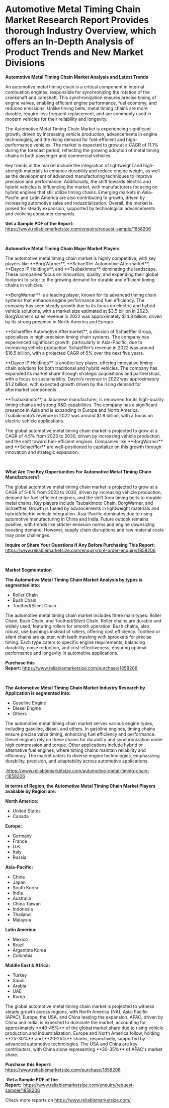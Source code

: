<p><h1>Automotive Metal Timing Chain Market Research Report Provides thorough Industry Overview, which offers an In-Depth Analysis of Product Trends and New Market Divisions</h1></p><p><strong>Automotive Metal Timing Chain Market Analysis and Latest Trends</strong></p>
<p><p>An automotive metal timing chain is a critical component in internal combustion engines, responsible for synchronizing the rotation of the crankshaft and camshaft. This synchronization ensures precise timing of engine valves, enabling efficient engine performance, fuel economy, and reduced emissions. Unlike timing belts, metal timing chains are more durable, require less frequent replacement, and are commonly used in modern vehicles for their reliability and longevity.</p><p>The Automotive Metal Timing Chain Market is experiencing significant growth, driven by increasing vehicle production, advancements in engine technologies, and the rising demand for fuel-efficient and high-performance vehicles. The market is expected to grow at a CAGR of 11.1% during the forecast period, reflecting the growing adoption of metal timing chains in both passenger and commercial vehicles.</p><p>Key trends in the market include the integration of lightweight and high-strength materials to enhance durability and reduce engine weight, as well as the development of advanced manufacturing techniques to improve precision and performance. Additionally, the shift towards electric and hybrid vehicles is influencing the market, with manufacturers focusing on hybrid engines that still utilize timing chains. Emerging markets in Asia-Pacific and Latin America are also contributing to growth, driven by increasing automotive sales and industrialization. Overall, the market is poised for steady expansion, supported by technological advancements and evolving consumer demands.</p></p>
<p><strong>Get a Sample PDF of the Report:&nbsp;</strong> <a href="https://www.reliablemarketsize.com/enquiry/request-sample/1858206?utm_campaign=1197&utm_medium=2&utm_source=Github&utm_content=ia&utm_term=24012025&utm_id=automotive-metal-timing-chain">https://www.reliablemarketsize.com/enquiry/request-sample/1858206</a></p>
<p>&nbsp;</p>
<p><strong>Automotive Metal Timing Chain Major Market Players</strong></p>
<p><p>The automotive metal timing chain market is highly competitive, with key players like **BorgWarner**, **Schaeffler Automotive Aftermarket**, **Dayco IP Holdings**, and **Tsubakimoto** dominating the landscape. These companies focus on innovation, quality, and expanding their global footprint to cater to the growing demand for durable and efficient timing chains in vehicles.</p><p>**BorgWarner** is a leading player, known for its advanced timing chain systems that enhance engine performance and fuel efficiency. The company has seen steady growth due to its focus on electric and hybrid vehicle solutions, with a market size estimated at $3.5 billion in 2023. BorgWarner’s sales revenue in 2022 was approximately $14.8 billion, driven by its strong presence in North America and Europe.</p><p>**Schaeffler Automotive Aftermarket**, a division of Schaeffler Group, specializes in high-precision timing chain systems. The company has experienced significant growth, particularly in Asia-Pacific, due to increasing vehicle production. Schaeffler’s revenue in 2022 was around $16.5 billion, with a projected CAGR of 5% over the next five years.</p><p>**Dayco IP Holdings** is another key player, offering innovative timing chain solutions for both traditional and hybrid vehicles. The company has expanded its market share through strategic acquisitions and partnerships, with a focus on sustainability. Dayco’s revenue in 2022 was approximately $1.2 billion, with expected growth driven by the rising demand for aftermarket components.</p><p>**Tsubakimoto**, a Japanese manufacturer, is renowned for its high-quality timing chains and strong R&D capabilities. The company has a significant presence in Asia and is expanding in Europe and North America. Tsubakimoto’s revenue in 2022 was around $1.8 billion, with a focus on electric vehicle applications.</p><p>The global automotive metal timing chain market is projected to grow at a CAGR of 4.5% from 2023 to 2030, driven by increasing vehicle production and the shift toward fuel-efficient engines. Companies like **BorgWarner** and **Schaeffler** are well-positioned to capitalize on this growth through innovation and strategic expansion.</p></p>
<p>&nbsp;</p>
<p><strong>What Are The Key Opportunities For Automotive Metal Timing Chain Manufacturers?</strong></p>
<p><p>The global automotive metal timing chain market is projected to grow at a CAGR of 5-6% from 2023 to 2030, driven by increasing vehicle production, demand for fuel-efficient engines, and the shift from timing belts to durable metal chains. Key players include Tsubakimoto Chain, BorgWarner, and Schaeffler. Growth is fueled by advancements in lightweight materials and hybrid/electric vehicle integration. Asia-Pacific dominates due to rising automotive manufacturing in China and India. Future outlook remains positive, with trends like stricter emission norms and engine downsizing boosting demand. However, supply chain disruptions and raw material costs may pose challenges.</p></p>
<p><strong>Inquire or Share Your Questions If Any Before Purchasing This Report:</strong> <a href="https://www.reliablemarketsize.com/enquiry/pre-order-enquiry/1858206?utm_campaign=1197&utm_medium=2&utm_source=Github&utm_content=ia&utm_term=24012025&utm_id=automotive-metal-timing-chain">https://www.reliablemarketsize.com/enquiry/pre-order-enquiry/1858206</a></p>
<p>&nbsp;</p>
<p><strong>Market Segmentation</strong></p>
<p><strong>The Automotive Metal Timing Chain Market Analysis by types is segmented into:</strong></p>
<p><ul><li>Roller Chain</li><li>Bush Chain</li><li>Toothed/Silent Chain</li></ul></p>
<p><p>The automotive metal timing chain market includes three main types: Roller Chain, Bush Chain, and Toothed/Silent Chain. Roller chains are durable and widely used, featuring rollers for smooth operation. Bush chains, also robust, use bushings instead of rollers, offering cost efficiency. Toothed or silent chains are quieter, with teeth meshing with sprockets for precise timing. Each type caters to specific engine requirements, balancing durability, noise reduction, and cost-effectiveness, ensuring optimal performance and longevity in automotive applications.</p></p>
<p><strong>Purchase this Report:&nbsp;</strong><a href="https://www.reliablemarketsize.com/purchase/1858206?utm_campaign=1197&utm_medium=2&utm_source=Github&utm_content=ia&utm_term=24012025&utm_id=automotive-metal-timing-chain">https://www.reliablemarketsize.com/purchase/1858206</a></p>
<p>&nbsp;</p>
<p><strong>The Automotive Metal Timing Chain Market Industry Research by Application is segmented into:</strong></p>
<p><ul><li>Gasoline Engine</li><li>Diesel Engine</li><li>Others</li></ul></p>
<p><p>The automotive metal timing chain market serves various engine types, including gasoline, diesel, and others. In gasoline engines, timing chains ensure precise valve timing, enhancing fuel efficiency and performance. Diesel engines rely on these chains for durability and synchronization under high compression and torque. Other applications include hybrid or alternative fuel engines, where timing chains maintain reliability and efficiency. The market caters to diverse engine technologies, emphasizing durability, precision, and adaptability across automotive applications.</p></p>
<p><a href="https://www.reliablemarketsize.com/automotive-metal-timing-chain-r1858206?utm_campaign=1197&utm_medium=2&utm_source=Github&utm_content=ia&utm_term=24012025&utm_id=automotive-metal-timing-chain">&nbsp;https://www.reliablemarketsize.com/automotive-metal-timing-chain-r1858206</a></p>
<p><strong>In terms of Region, the Automotive Metal Timing Chain Market Players available by Region are:</strong></p>
<p>
    <p> <strong> North America: </strong>
        <ul>
            <li>United States</li>
            <li>Canada</li>
        </ul>
        </p> 
    <p> <strong> Europe: </strong>
        <ul>
            <li>Germany</li>
            <li>France</li>
            <li>U.K.</li>
            <li>Italy</li>
            <li>Russia</li>
        </ul>
        </p> 
    <p> <strong> Asia-Pacific: </strong>
        <ul>
            <li>China</li>
            <li>Japan</li>
            <li>South Korea</li>
            <li>India</li>
            <li>Australia</li>
            <li>China Taiwan</li>
            <li>Indonesia</li>
            <li>Thailand</li>
            <li>Malaysia</li>
        </ul>
        </p> 
    <p> <strong> Latin America: </strong>
        <ul>
            <li>Mexico</li>
            <li>Brazil</li>
            <li>Argentina Korea</li>
            <li>Colombia</li>
        </ul>
        </p> 
    <p> <strong> Middle East & Africa: </strong>
        <ul>
            <li>Turkey</li>
            <li>Saudi</li>
            <li>Arabia</li>
            <li>UAE</li>
            <li>Korea</li>
        </ul>
    </p>
    </p>
<p><p>The global automotive metal timing chain market is projected to witness steady growth across regions, with North America (NA), Asia-Pacific (APAC), Europe, the USA, and China leading the expansion. APAC, driven by China and India, is expected to dominate the market, accounting for approximately **40-45%** of the global market share due to rising vehicle production and industrialization. Europe and North America follow, holding **25-30%** and **20-25%** shares, respectively, supported by advanced automotive technologies. The USA and China are key contributors, with China alone representing **30-35%** of APAC's market share.</p></p>
<p><strong>Purchase this Report: </strong><a href="https://www.reliablemarketsize.com/purchase/1858206?utm_campaign=1197&utm_medium=2&utm_source=Github&utm_content=ia&utm_term=24012025&utm_id=automotive-metal-timing-chain">https://www.reliablemarketsize.com/purchase/1858206</a></p>
<p>&nbsp;<strong>Get a Sample PDF of the Report:&nbsp;&nbsp;</strong><a href="https://www.reliablemarketsize.com/enquiry/request-sample/1858206?utm_campaign=1197&utm_medium=2&utm_source=Github&utm_content=ia&utm_term=24012025&utm_id=automotive-metal-timing-chain">https://www.reliablemarketsize.com/enquiry/request-sample/1858206</a></p>
<p><strong></strong></p>
<p>Check more reports on <a href="https://www.reliablemarketsize.com/?utm_campaign=1197&utm_medium=2&utm_source=Github&utm_content=ia&utm_term=24012025&utm_id=automotive-metal-timing-chain">https://www.reliablemarketsize.com/</a></p>